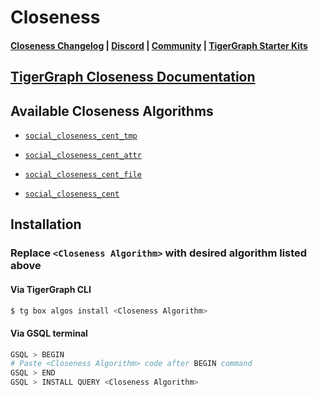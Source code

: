 
# Closeness

#### [Closeness Changelog](https://github.com/karimsaraipour/gsql-graph-algorithms/tree/algorithm-folder-restructure/algorithms/templates/examples/closeness/CHANGELOG.md) | [Discord](https://discord.gg/vFbmPyvJJN) | [Community](https://community.tigergraph.com) | [TigerGraph Starter Kits](https://github.com/zrougamed/TigerGraph-Starter-Kits-Parser)

## [TigerGraph Closeness Documentation](https://docs.tigergraph.com/tigergraph-platform-overview/graph-algorithm-library#closeness-centrality)

## Available Closeness Algorithms 

* [`social_closeness_cent_tmp`](https://github.com/karimsaraipour/gsql-graph-algorithms/tree/algorithm-folder-restructure/algorithms/templates/examples/closeness/social_closeness_cent_tmp.gsql)

* [`social_closeness_cent_attr`](https://github.com/karimsaraipour/gsql-graph-algorithms/tree/algorithm-folder-restructure/algorithms/templates/examples/closeness/social_closeness_cent_attr.gsql)

* [`social_closeness_cent_file`](https://github.com/karimsaraipour/gsql-graph-algorithms/tree/algorithm-folder-restructure/algorithms/templates/examples/closeness/social_closeness_cent_file.gsql)

* [`social_closeness_cent`](https://github.com/karimsaraipour/gsql-graph-algorithms/tree/algorithm-folder-restructure/algorithms/templates/examples/closeness/social_closeness_cent.gsql)

## Installation 

### Replace `<Closeness Algorithm>` with desired algorithm listed above 

#### Via TigerGraph CLI

```bash
$ tg box algos install <Closeness Algorithm>
```

#### Via GSQL terminal

```bash
GSQL > BEGIN
# Paste <Closeness Algorithm> code after BEGIN command
GSQL > END 
GSQL > INSTALL QUERY <Closeness Algorithm>
```